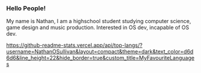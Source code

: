 ### Hello People!

My name is Nathan, I am a highschool student studying computer science, game design and music production. 
Interested in OS dev, incapable of OS dev.

https://github-readme-stats.vercel.app/api/top-langs/?username=NathanOSullivan&layout=compact&theme=dark&text_color=d6d6d6&line_height=22&hide_border=true&custom_title=MyFavouriteLanguages


  
